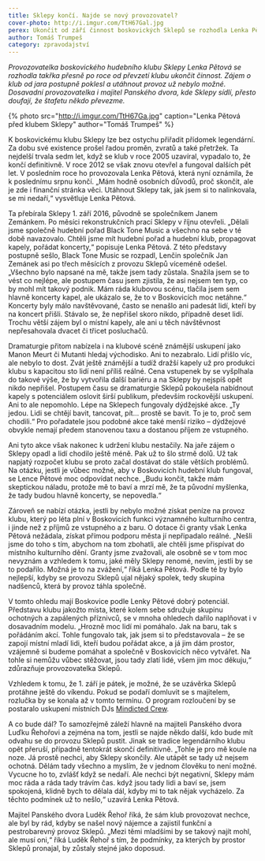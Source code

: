 ```yaml
---
title: Sklepy končí. Najde se nový provozovatel?
cover-photo: http://i.imgur.com/TtH67Gal.jpg
perex: Ukončit od září činnost boskovických Sklepů se rozhodla Lenka Pětová, která už nedokázala provoz klubu utáhnout. Teď doufá, že se najde někdo, kdo převezme štafetu.
author: Tomáš Trumpeš
category: zpravodajství
---
```


*Provozovatelka boskovického hudebního klubu Sklepy Lenka Pětová se rozhodla takřka přesně po roce od převzetí klubu ukončit činnost. Zájem o klub od jara postupně poklesl a utáhnout provoz už nebylo možné. Dosavadní provozovatelka i majitel Panského dvora, kde Sklepy sídlí, přesto doufají, že štafetu někdo převezme.*

{% photo src="http://i.imgur.com/TtH67Ga.jpg" caption="Lenka Pětová před klubem Sklepy" author="Tomáš Trumpeš" %}

K boskovickému klubu Sklepy lze bez ostychu přiřadit přídomek legendární. Za dobu své existence prošel řadou proměn, zvratů a také přetržek. Ta nejdelší trvala sedm let, když se klub v roce 2005 uzavíral, vypadalo to, že končí definitivně. V roce 2012 se však znovu otevřel a fungoval dalších pět let. V posledním roce ho provozovala Lenka Pětová, která nyní oznámila, že k poslednímu srpnu končí. „Mám hodně osobních důvodů, proč skončit, ale je zde i finanční stránka věci. Utáhnout Sklepy tak, jak jsem si to nalinkovala, se mi nedaří,“ vysvětluje Lenka Pětová.

Ta přebírala Sklepy 1. září 2016, původně se společníkem Janem Zemánkem. Po měsíci rekonstrukčních prací Sklepy v říjnu otevřeli. „Dělali jsme společně hudební pořad Black Tone Music a všechno na sebe v té době navazovalo. Chtěli jsme mít hudební pořad a hudební klub, propagovat kapely, pořádat koncerty,“ popisuje Lenka Pětová. Z této představy postupně sešlo, Black Tone Music se rozpadl, Lenčin společník Jan Zemánek asi po třech měsících z provozu Sklepů víceméně odešel. „Všechno bylo napsané na mě, takže jsem tady zůstala. Snažila jsem se to vést co nejlépe, ale postupem času jsem zjistila, že asi nejsem ten typ, co by mohl mít takový podnik. Mám ráda klubovou scénu, tlačila jsem sem hlavně koncerty kapel, ale ukázalo se, že to v Boskovicích moc netáhne.“ Koncerty byly málo navštěvované, často se nenašlo ani padesát lidí, kteří by na koncert přišli. Stávalo se, že nepřišel skoro nikdo, případně deset lidí. Trochu větší zájem byl o místní kapely, ale ani u těch návštěvnost nepřesahovala dvacet či třicet posluchačů. 

Dramaturgie přitom nabízela i na klubové scéně známější uskupení jako Manon Meurt či Mutanti hledaj východisko. Ani to nezabralo. Lidí přišlo víc, ale nebylo to dost. Zvát ještě známější a tudíž dražší kapely už pro produkci klubu s kapacitou sto lidí není příliš reálné. Cena vstupenek by se vyšplhala do takové výše, že by vytvořila další bariéru a na Sklepy by nejspíš opět nikdo nepřišel. Postupem času se dramaturgie Sklepů pokoušela nabídnout kapely s potenciálem oslovit širší publikum, především rockovější uskupení. Ani to ale nepomohlo. Lépe na Sklepech fungovaly dýdžejské akce. „Ty jedou. Lidi se chtějí bavit, tancovat, pít… prostě se bavit. To je to, proč sem chodili.“ Pro pořadatele jsou podobné akce také menší riziko – dýdžejové obvykle nemají předem stanovenou taxu a dostanou příjem ze vstupného.

Ani tyto akce však nakonec k udržení klubu nestačily. Na jaře zájem o Sklepy opadl a lidí chodilo ještě méně. Pak už to šlo strmě dolů. Už tak napjatý rozpočet klubu se proto začal dostávat do stále větších problémů. Na otázku, jestli je vůbec možné, aby v Boskovicích hudební klub fungoval, se Lence Pětové moc odpovídat nechce. „Budu končit, takže mám skeptickou náladu, protože mě to baví a mrzí mě, že ta původní myšlenka, že tady budou hlavně koncerty, se nepovedla.“ 

Zároveň se nabízí otázka, jestli by nebylo možné získat peníze na provoz klubu, který po léta plní v Boskovicích funkci významného kulturního centra, i jinde než z příjmů ze vstupného a z baru. O dotace či granty však Lenka Pětová nežádala, získat přímou podporu města jí nepřipadalo reálné. „Nešli jsme do toho s tím, abychom na tom zbohatli, ale chtěli jsme přispívat do místního kulturního dění. Granty jsme zvažovali, ale osobně se v tom moc nevyznám a vzhledem k tomu, jaké měly Sklepy renomé, nevím, jestli by se to podařilo. Možná je to na zvážení,“ říká Lenka Pětová. Podle té by bylo nejlepší, kdyby se provozu Sklepů ujal nějaký spolek, tedy skupina nadšenců, která by provoz táhla společně. 

V tomto ohledu mají Boskovice podle Lenky Pětové dobrý potenciál. Představu klubu jakožto místa, které kolem sebe sdružuje skupinu ochotných a zapálených příznivců, se v mnoha ohledech dařilo naplňovat i v dosavadním modelu. „Hrozně moc lidí mi pomáhalo. Jak na baru, tak s pořádáním akcí. Tohle fungovalo tak, jak jsem si to představovala – že se zapojí místní mladí lidi, kteří budou pořádat akce, a já jim dám prostor, vzájemně si budeme pomáhat a společně v Boskovicích něco vytvářet. Na tohle si nemůžu vůbec stěžovat, jsou tady zlatí lidé, všem jim moc děkuju,“ zdůrazňuje provozovatelka Sklepů.

Vzhledem k tomu, že 1. září je pátek, je možné, že se uzávěrka Sklepů protáhne ještě do víkendu. Pokud se podaří domluvit se s majitelem, rozlučka by se konala až v tomto termínu. O program rozloučení by se postaralo uskupení místních DJs [Mindicted Crew](http://www.ohlasy.info/clanky/2017/01/rozhovor-mindicted.html). 

A co bude dál? To samozřejmě záleží hlavně na majiteli Panského dvora Luďku Řehořovi a zejména na tom, jestli se najde někdo další, kdo bude mít odvahu se do provozu Sklepů pustit. Jinak se tradice legendárního klubu opět přeruší, případně tentokrát skončí definitivně. „Tohle je pro mě koule na noze. Já prostě nechci, aby Sklepy skončily. Ale utápět se tady už nejsem ochotná. Dělám tady všechno a myslím, že v jednom člověku to není možné. Vycucne ho to, zvlášť když se nedaří. Ale nechci být negativní, Sklepy mám moc ráda a ráda tady trávím čas. když jsou tady lidi a baví se, jsem spokojená, klidně bych to dělala dál, kdyby mi to tak nějak vycházelo. Za těchto podmínek už to nešlo,“ uzavírá Lenka Pětová. 

Majitel Panského dvora Luděk Řehoř říká, že sám klub provozovat nechce, ale byl by rád, kdyby se našel nový nájemce a zajistil funkční a pestrobarevný provoz Sklepů. „Mezi těmi mladšími by se takový najít mohl, ale musí oni,“ říká Luděk Řehoř s tím, že podmínky, za kterých by prostor Sklepů pronajal, by zůstaly stejné jako doposud.
